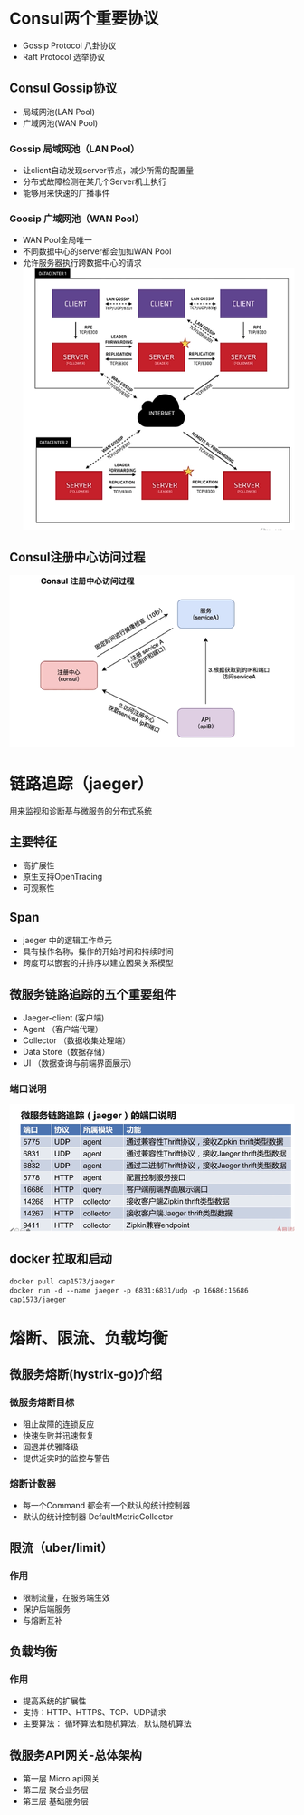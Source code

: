 # Consul两个重要协议
* Gossip Protocol  八卦协议
* Raft Protocol    选举协议

## Consul Gossip协议
* 局域网池(LAN Pool)
* 广域网池(WAN Pool)
### Gossip 局域网池（LAN Pool）
 * 让client自动发现server节点，减少所需的配置量
 * 分布式故障检测在某几个Server机上执行
 * 能够用来快速的广播事件
### Goosip 广域网池（WAN Pool）
 * WAN Pool全局唯一
 * 不同数据中心的server都会加如WAN Pool
 * 允许服务器执行跨数据中心的请求
![Alt text](./img/image.png)

## Consul注册中心访问过程
![Alt text](./img/image2.png)

# 链路追踪（jaeger）
用来监视和诊断基与微服务的分布式系统
## 主要特征
* 高扩展性
* 原生支持OpenTracing
* 可观察性
## Span
* jaeger 中的逻辑工作单元
* 具有操作名称，操作的开始时间和持续时间
* 跨度可以嵌套的并排序以建立因果关系模型

## 微服务链路追踪的五个重要组件
* Jaeger-client (客户端)
* Agent （客户端代理）
* Collector （数据收集处理端）
* Data Store（数据存储）
* UI （数据查询与前端界面展示）

### 端口说明
![Alt text](./img/image3.png)

## docker 拉取和启动
```shell
docker pull cap1573/jaeger
docker run -d --name jaeger -p 6831:6831/udp -p 16686:16686 cap1573/jaeger
```

# 熔断、限流、负载均衡
## 微服务熔断(hystrix-go)介绍
### 微服务熔断目标
* 阻止故障的连锁反应
* 快速失败并迅速恢复
* 回退并优雅降级
* 提供近实时的监控与警告

### 熔断计数器
* 每一个Command 都会有一个默认的统计控制器
* 默认的统计控制器 DefaultMetricCollector

## 限流（uber/limit）
### 作用
* 限制流量，在服务端生效
* 保护后端服务
* 与熔断互补

## 负载均衡
### 作用
* 提高系统的扩展性
* 支持：HTTP、HTTPS、TCP、UDP请求
* 主要算法： 循环算法和随机算法，默认随机算法

## 微服务API网关-总体架构
* 第一层 Micro api网关
* 第二层 聚合业务层
* 第三层 基础服务层
